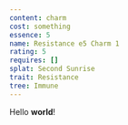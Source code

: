```yaml
---
content: charm
cost: something
essence: 5
name: Resistance e5 Charm 1
rating: 5
requires: []
splat: Second Sunrise
trait: Resistance
tree: Immune
---
```


Hello **world**!
